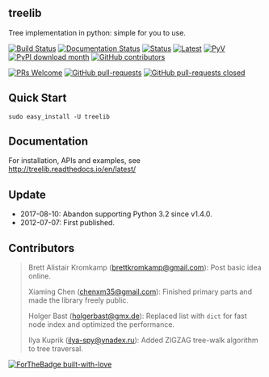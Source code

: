 treelib
-------

Tree implementation in python: simple for you to use.

[![Build Status](https://github.com/caesar0301/treelib/actions/workflows/python-package.yml/badge.svg)](https://github.com/caesar0301/treelib/actions)
[![Documentation Status](https://readthedocs.org/projects/treelib/badge/?version=latest)](http://treelib.readthedocs.io/en/latest/?badge=latest)
[![Status](https://img.shields.io/pypi/status/treelib.svg)](https://pypi.python.org/pypi/treelib)
[![Latest](https://img.shields.io/pypi/v/treelib.svg)](https://pypi.python.org/pypi/treelib)
[![PyV](https://img.shields.io/pypi/pyversions/treelib.svg)](https://pypi.python.org/pypi/treelib)
[![PyPI download month](https://img.shields.io/pypi/dm/treelib.svg)](https://pypi.python.org/pypi/treelib/)
[![GitHub contributors](https://img.shields.io/github/contributors/caesar0301/treelib.svg)](https://GitHub.com/caesar0301/treelib/graphs/contributors/)

[![PRs Welcome](https://img.shields.io/badge/PRs-welcome-brightgreen.svg?style=flat-square)](http://makeapullrequest.com)
[![GitHub pull-requests](https://img.shields.io/github/issues-pr/caesar0301/treelib.svg)](https://GitHub.com/caesar0301/treelib/pull/)
[![GitHub pull-requests closed](https://img.shields.io/github/issues-pr-closed/caesar0301/treelib.svg)](https://GitHub.com/caesar0301/treelib/pull/)




Quick Start
-----------

    sudo easy_install -U treelib

Documentation
-------------

For installation, APIs and examples, see http://treelib.readthedocs.io/en/latest/

Update
-------

* 2017-08-10: Abandon supporting Python 3.2 since v1.4.0.
* 2012-07-07: First published.


Contributors
------------

> Brett Alistair Kromkamp (brettkromkamp@gmail.com): Post basic idea online.
>
> Xiaming Chen (chenxm35@gmail.com): Finished primary parts and made the library freely public.
>
> Holger Bast (holgerbast@gmx.de): Replaced list with `dict` for fast node index and optimized the performance.
>
> Ilya Kuprik (ilya-spy@ynadex.ru): Added ZIGZAG tree-walk algorithm to tree traversal.

[![ForTheBadge built-with-love](http://ForTheBadge.com/images/badges/built-with-love.svg)](https://GitHub.com/Naereen/)

